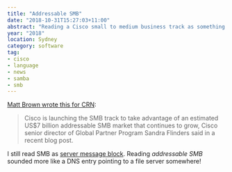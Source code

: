 ```yaml
---
title: "Addressable SMB"
date: "2018-10-31T15:27:03+11:00"
abstract: "Reading a Cisco small to medium business track as something else."
year: "2018"
location: Sydney
category: software
tag:
- cisco
- language
- news
- samba
- smb
---
```

[Matt Brown wrote this for CRN]\:

> Cisco is launching the SMB track to take advantage of an estimated US$7 billion addressable SMB market that continues to grow, Cisco senior director of Global Partner Program Sandra Flinders said in a recent blog post.

I still read SMB as [server message block]. Reading *addressable SMB* sounded more like a DNS entry pointing to a file server somewhere!

[Matt Brown wrote this for CRN]: https://www.crn.com.au/news/cisco-opens-new-smb-track-in-express-specialisation-program-514720?eid=4&edate=20181031&utm_source=UTM-IS-SPAM&utm_medium=UTM-IS-SPAM&utm_campaign=UTM-IS-SPAM
[server message block]: https://en.wikipedia.org/wiki/Server_Message_Block

